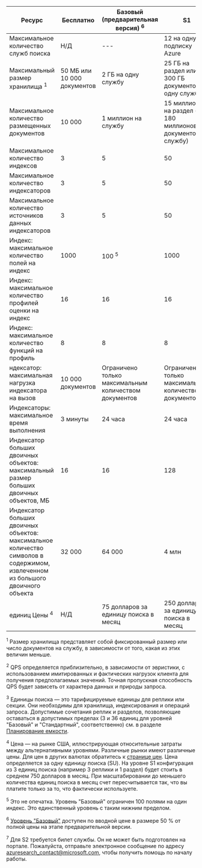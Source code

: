 Ресурс|Бесплатно|Базовый (предварительная версия) <sup>6</sup>|S1|S2 <sup>7</sup>
---|---|---|---|----
Максимальное количество служб поиска|Н/Д|---|12 на одну подписку Azure|12 на одну подписку Azure
Максимальный размер хранилища <sup>1</sup>|50 МБ или 10 000 документов|2 ГБ на одну службу|25 ГБ на раздел или 300 ГБ документов на одну службу|100 ГБ на раздел или 1,2 ТБ на службу 
Максимальное количество размещенных документов|10 000|1 миллион на службу|15 миллионов на раздел (до 180 миллионов документов на службу)|60 миллионов на раздел (до 720 миллионов документов на службу) 
Максимальное количество индексов|3|5|50|200 
Максимальное количество индексаторов|3|5|50|200
Максимальное количество источников данных индексаторов|3|5|50|200
Индекс: максимальное количество полей на индекс|1000|100 <sup>5</sup>|1000|1000
Индекс: максимальное количество профилей оценки на индекс|16|16|16|16
Индекс: максимальное количество функций на профиль|8|8|8|8 
ндексатор: максимальная нагрузка индексатора на вызов|10 000 документов|Ограничено только максимальным количеством документов|Ограничено только максимальным количеством документов|Ограничено только максимальным количеством документов 
Индексаторы: максимальное время выполнения|3 минуты|24 часа|24 часа|24 часа 
Индексатор больших двоичных объектов: максимальный размер больших двоичных объектов, МБ|16|16|128|256 
Индексатор больших двоичных объектов: максимальное количество символов в содержимом, извлеченном из большого двоичного объекта|32 000|64 000|4 млн|4 млн Количество запросов в секунду (QPS) <sup>2</sup>|Н/Д|Ок. 3 на реплику|Ок. 15 на реплику|Ок. 60 на реплику Развертывание: максимальное количество единиц поиска (SU) <sup>3</sup>|Н/Д|До 3 единиц (3 реплики и 1 раздел)|36 единиц|36
единиц Цены <sup>4</sup>|Н/Д|75 долларов за единицу поиска в месяц|250 долларов за единицу поиска в месяц|1000 долларов за единицу поиска в месяц

<sup>1</sup> Размер хранилища представляет собой фиксированный размер или число документов на службу, в зависимости от того, какая из этих величин меньше.

<sup>2</sup> QPS определяется приблизительно, в зависимости от эвристики, с использованием имитированных и фактических нагрузок клиента для получения предполагаемых значений. Точная пропускная способность QPS будет зависеть от характера данных и природы запроса.

<sup>3</sup> Единицы поиска — это тарифицируемые единицы для реплики или секции. Они необходимы для хранилища, индексирования и операций запроса. Допустимые сочетания реплик и разделов, позволяющие оставаться в допустимых пределах (3 и 36 единиц для уровней "Базовый" и "Стандартный", соответственно) см. в разделе [Планирование емкости](../articles/search/search-capacity-planning.md).

<sup>4</sup> Цена — на рынке США, иллюстрирующая относительные затраты между альтернативными уровнями. Различные рынки имеют различные цены. Для цен в других валютах обратитесь к [странице цен](https://azure.microsoft.com/pricing/details/search/). Цена определяется за одну единицу поиска (SU). На уровне S1 конфигурация из 3 единиц поиска (например 3 реплики и 1 раздел) будет стоить в среднем 750 долларов в месяц. При масштабировании до меньшего количества единиц поиска в месяц счет пересчитывается так, что вы платите только за то, что фактически используете.

<sup>5</sup> Это не опечатка. Уровень "Базовый" ограничен 100 полями на один индекс. Это единственный уровень с таким нижним пределом.

<sup>6</sup> [Уровень "Базовый"](http://aka.ms/azuresearchbasic) доступен по вводной цене в размере 50 % от полной цены на этапе предварительной версии.

<sup>7</sup> Для S2 требуется билет службы. Он не может быть подготовлен на портале. Пожалуйста, отправьте электронное сообщение по адресу azuresearch_contact@microsoft.com, чтобы получить помощь по началу работы.


